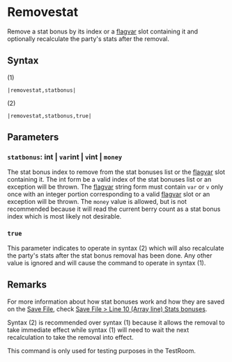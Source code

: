 # Removestat

Remove a stat bonus by its index or a [flagvar](../../Flags%20arrays/flagvar.md) slot containing it and optionally recalculate the party's stats after the removal.

## Syntax

(1)

````
|removestat,statbonus|
````

(2)

````
|removestat,statbonus,true|
````

## Parameters

### `statbonus`: int | `var`int | `v`int | `money`

The stat bonus index to remove from the stat bonuses list or the [flagvar](../../Flags%20arrays/flagvar.md) slot containing it. The int form be a valid index of the stat bonuses list or an exception will be thrown. The [flagvar](../../Flags%20arrays/flagvar.md) string form must contain `var` or `v` only once with an integer portion corresponding to a valid [flagvar](../../Flags%20arrays/flagvar.md) slot or an exception will be thrown. The `money` value is allowed, but is not recommended because it will read the current berry count as a stat bonus index which is most likely not desirable.

### `true`

This parameter indicates to operate in syntax (2) which will also recalculate the party's stats after the stat bonus removal has been done. Any other value is ignored and will cause the command to operate in syntax (1).

## Remarks

For more information about how stat bonuses work and how they are saved on the [Save File](../../External%20data%20format/Save%20File.md), check [Save File > Line 10 (Array line) Stats bonuses](../../Save%20File.md#line-10-array-line-stats-bonuses).

Syntax (2) is recommended over syntax (1) because it allows the removal to take immediate effect while syntax (1) will need to wait the next recalculation to take the removal into effect.

This command is only used for testing purposes in the TestRoom.
